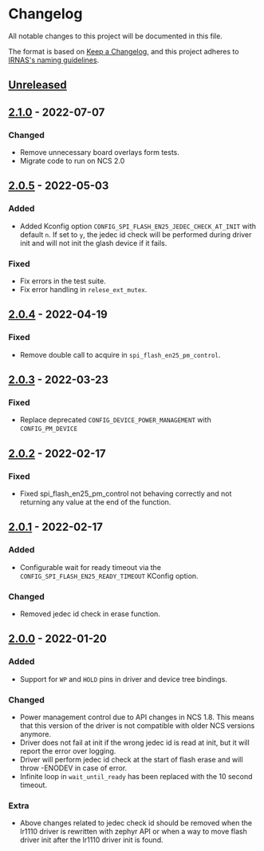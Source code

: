 # Changelog

All notable changes to this project will be documented in this file.

The format is based on [Keep a Changelog](https://keepachangelog.com/en/1.0.0/),
and this project adheres to [IRNAS's naming guidelines](https://github.com/IRNAS/irnas-core/blob/master/GITHUB_NAMING_GUIDELINES.md).

## [Unreleased]

## [2.1.0] - 2022-07-07

### Changed

- Remove unnecessary board overlays form tests.
- Migrate code to run on NCS 2.0

## [2.0.5] - 2022-05-03

### Added

-   Added Kconfig option `CONFIG_SPI_FLASH_EN25_JEDEC_CHECK_AT_INIT` with default `n`. If set to `y`, the jedec id check will be performed during driver init and will not init the glash device if it fails.

### Fixed

-   Fix errors in the test suite.
-   Fix error handling in `relese_ext_mutex`.

## [2.0.4] - 2022-04-19

### Fixed

-   Remove double call to acquire in `spi_flash_en25_pm_control`.

## [2.0.3] - 2022-03-23

### Fixed

-   Replace deprecated `CONFIG_DEVICE_POWER_MANAGEMENT` with `CONFIG_PM_DEVICE`

## [2.0.2] - 2022-02-17

### Fixed

 - Fixed spi_flash_en25_pm_control not behaving correctly and not returning any value at the end of the function.

## [2.0.1] - 2022-02-17

### Added

-   Configurable wait for ready timeout via the `CONFIG_SPI_FLASH_EN25_READY_TIMEOUT` KConfig option.

### Changed

-   Removed jedec id check in erase function.

## [2.0.0] - 2022-01-20

### Added

-   Support for `WP` and `HOLD` pins in driver and device tree bindings.

### Changed

-   Power management control due to API changes in NCS 1.8. This means that this version of the driver is not compatible with older NCS versions anymore.
-   Driver does not fail at init if the wrong jedec id is read at init, but it will report the error over logging.
-   Driver will perform jedec id check at the start of flash erase and will throw -ENODEV in case of error.
-   Infinite loop in `wait_until_ready` has been replaced with the 10 second timeout.

### Extra

-   Above changes related to jedec check id should be removed when the lr1110 driver is rewritten with zephyr API or when a way to move flash driver init after the lr1110 driver init is found.


[Unreleased]: https://github.com/IRNAS/pacsana-bracelet-firmware/compare/v2.1.0...HEAD

[2.1.0]: https://github.com/IRNAS/zephyr-spi-flash-en25-driver/compare/v2.0.5.../v2.1.0
[2.0.5]: https://github.com/IRNAS/zephyr-spi-flash-en25-driver/compare/v2.0.4.../v2.0.5
[2.0.4]: https://github.com/IRNAS/zephyr-spi-flash-en25-driver/compare/v2.0.3.../v2.0.4
[2.0.3]: https://github.com/IRNAS/zephyr-spi-flash-en25-driver/compare/v2.0.2.../v2.0.3
[2.0.2]: https://github.com/IRNAS/zephyr-spi-flash-en25-driver/compare/v2.0.1.../v2.0.2
[2.0.1]: https://github.com/IRNAS/zephyr-spi-flash-en25-driver/compare/v2.0.0.../v2.0.1
[2.0.0]: https://github.com/IRNAS/zephyr-spi-flash-en25-driver/compare/v1.1.1.../v2.0.0
